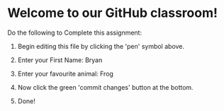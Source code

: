 # Welcome to our GitHub classroom!

Do the following to Complete this assignment:

1. Begin editing this file by clicking the 'pen' symbol above.

2. Enter your First Name: Bryan 

3. Enter your favourite animal: Frog

4. Now click the green 'commit changes' button at the bottom.

5. Done!
